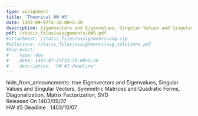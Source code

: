 ```yaml
---
type: assignment
title: 'Theorical HW #5'
date: 1403-09-07T4:30:00+4:30
description: Eigenvectors and Eigenvalues, Singular Values and Singular Vectors, Symmetric Matrices and Quadratic Forms, Diagonalization, Matrix Factorization, SVD
pdf: /static_files/assignments/HW5.pdf
#attachment: /static_files/assignments/asg.zip
#solutions: /static_files/assignments/asg_solutions.pdf
#due_event: 
#    type: due
#    date: 1403-07-22T23:59:00+4:30
#    description: 'HW #1 deadline'
---
```

hide_from_announcments: true
Eigenvectors and Eigenvalues, Singular Values and Singular Vectors, Symmetric Matrices and Quadratic Forms, Diagonalization, Matrix Factorization, SVD<br>
Released On 1403/09/07<br>
HW #5 Deadline : 1403/10/07
